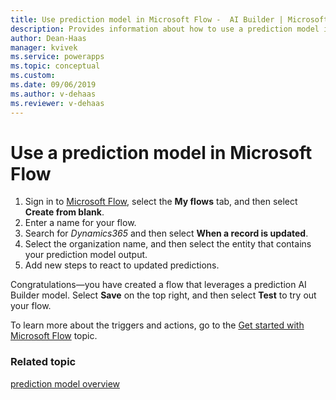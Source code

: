 ```yaml
---
title: Use prediction model in Microsoft Flow -  AI Builder | Microsoft Docs
description: Provides information about how to use a prediction model in Microsoft Flow.
author: Dean-Haas
manager: kvivek
ms.service: powerapps
ms.topic: conceptual
ms.custom: 
ms.date: 09/06/2019
ms.author: v-dehaas
ms.reviewer: v-dehaas
---
```


# Use a prediction model in Microsoft Flow

1. Sign in to [Microsoft Flow](https://flow.microsoft.com/), select the **My flows** tab, and then select **Create from blank**.
1. Enter a name for your flow.
1. Search for *Dynamics365* and then select **When a record is updated**.
1. Select the organization name, and then select the entity that contains your prediction model output.
1. Add new steps to react to updated predictions.

Congratulations—you have created a flow that leverages a prediction AI Builder model. Select **Save** on the top right, and then select **Test** to try out your flow.

To learn more about the triggers and actions, go to the [Get started with Microsoft Flow](/flow/getting-started) topic.

### Related topic

[prediction model overview](prediction-overview.md)
